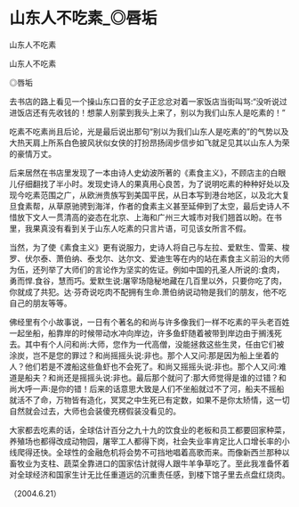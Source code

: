 # 山东人不吃素_◎唇垢

山东人不吃素

山东人不吃素

◎唇垢

去书店的路上看见一个操山东口音的女子正忿忿对着一家饭店当街叫骂:“没听说过进饭店还有先收钱的！想蒙人别蒙到我头上来了，别以为我们山东人是吃素的！”

吃素不吃素尚且后论，光是最后说出那句“别以为我们山东人是吃素的”的气势以及大热天肩上所系白色披风状似女侠的打扮昂扬阔步信步如飞就足见其以山东人为荣的豪情万丈。

后来居然在书店里发现了一本由诗人史幼波所著的《素食主义》，不顾店主的白眼儿仔细翻找了半小时。发现史诗人的果真用心良苦，为了说明吃素的种种好处以及现今吃素范围之广，从欧洲贵族写到美国平民，从日本写到港台地区，以及北大复旦食素帮，从草原驰骋到海洋，作者的食素主义甚至延伸到了太空，最后史诗人不惜放下文人一贯清高的姿态在北京、上海和广州三大城市对我们翘首以盼。在书里，我果真没有看到关于山东人吃素的只言片语，可见该女所言不假。

当然，为了使《素食主义》更有说服力，史诗人将自己与左拉、爱默生、雪莱、梭罗、伏尔泰、萧伯纳、泰戈尔、达尔文、爱迪生等在内的站在素食主义前沿的大师为伍，还列举了大师们的言论作为坚实的佐证。例如中国的孔圣人所说的:食肉，勇而悍.食谷，慧而巧。爱默生说:屠宰场隐秘地藏在几百里以外，只要你吃了肉，你就成了共犯。达·芬奇说吃肉不配拥有生命.萧伯纳说动物是我们的朋友，他不吃自己的朋友等等。

佛经里有个小故事说，一日有个著名的和尚与许多像我们一样不吃素的平头老百姓一起坐船，船靠岸的时候带动水冲向岸边，许多鱼虾随着被带到岸边由于搁浅死去。其中有个人问和尚:大师，您作为一代高僧，没能拯救这些生灵，任由它们被涂炭，岂不是您的罪过？和尚摇摇头说:非也。那个人又问:那是因为船上坐着的人？他们若是不渡船这些鱼虾也不会死了。和尚又摇摇头说:非也。那个人又问:难道是船夫？和尚还是摇摇头说:非也。最后那个就问了:那大师觉得是谁的过错？和尚大呼一声:是你的错！后来的话意思大致是人们不坐船就过不了河，船夫不摇船就活不了命，万物皆有造化，冥冥之中生死已有定数，如果不是你太矫情，这一切自然就会过去，大师也会装傻充楞假装没看见的。

大家都去吃素的话，全球估计百分之九十九的饮食业的老板和员工都要回家种菜，养殖场也都得改成动物园，屠宰工人都得下岗，社会失业率肯定比人口增长率的小线爬得还快。全球性的金融危机将会势不可挡地唱着高歌而来。而像新西兰那种以畜牧业为支柱、蔬菜全靠进口的国家估计就得人跟牛羊争草吃了。至此我准备怀着对全球经济和国家生计无比任重道远的沉重责任感，到楼下馆子里去点盘红烧肉。

（2004.6.21）